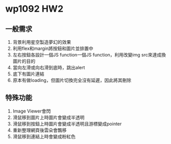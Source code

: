 # wp1092 HW2
## 一般需求
1. 背景利用星空製造夢幻的效果
2. 利用flex和margin將按鈕和圖片並排置中
3. 左右按鈕各設計一個JS function一個JS function，利用改變img src來達成換圖片的目的
4. 當向左滑或向右滑到底時，跳出alert
5. 底下有圖片連結
6. 原本有做loading，但圖片切換完全沒有延遲，因此將其刪除
## 特殊功能
1. Image Viewer會閃
2. 滑鼠移到圖片上時圖片會變成半透明
3. 滑鼠移到按鈕上時圖片會變成半透明且游標變成pointer
4. 重新整理網頁後雲朵會飄移
5. 滑鼠移到連結上時會變成粉紅色